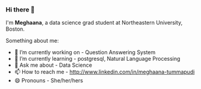 ### Hi there 👋

I'm **Meghaana**, a data science grad student at Northeastern University, Boston.
<!--**MeghaanaTummapudi/MeghaanaTummapudi** is a ✨ _special_ ✨ repository because its `README.md` (this file) appears on your GitHub profile. -->

Something about me:
- 🔭 I’m currently working on - Question Answering System
- 🌱 I’m currently learning - postgresql, Natural Language Processing   
- 💬 Ask me about - Data Science
- 📫 How to reach me - http://www.linkedin.com/in/meghaana-tummapudi
- 😄 Pronouns - She/her/hers
<!-- **⚡ Fun fact **: -->

